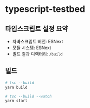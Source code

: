 # typescript-testbed

## 타입스크립트 설정 요약

- 자바스크립트 버전: ESNext
- 모듈 시스템: ESNext
- 빌드 결과 디렉터리: `/build`

## 빌드

```bash
# tsc --build
yarn build

# tsc --build --watch
yarn start
```
